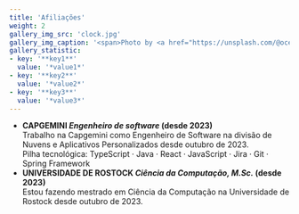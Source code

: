 ```yaml
---
title: 'Afiliações'
weight: 2
gallery_img_src: 'clock.jpg'
gallery_img_caption: '<span>Photo by <a href="https://unsplash.com/@oceanng?utm_source=unsplash&amp;utm_medium=referral&amp;utm_content=creditCopyText">Ocean Ng</a> on <a href="https://unsplash.com/s/photos/clock?utm_source=unsplash&amp;utm_medium=referral&amp;utm_content=creditCopyText">Unsplash</a></span>'
gallery_statistic:
- key: '**key1**'
  value: '*value1*'
- key: '**key2**'
  value: '*value2*'
- key: '**key3**'
  value: '*value3*'
---
```


* **CAPGEMINI *Engenheiro de software* (desde 2023)**      
Trabalho na Capgemini como Engenheiro de Software na divisão de Nuvens e Aplicativos Personalizados desde outubro de 2023.      
Pilha tecnológica: TypeScript · Java · React · JavaScript · Jira · Git · Spring Framework
* **UNIVERSIDADE DE ROSTOCK *Ciência da Computação, M.Sc.* (desde 2023)**      
Estou fazendo mestrado em Ciência da Computação na Universidade de Rostock desde outubro de 2023.